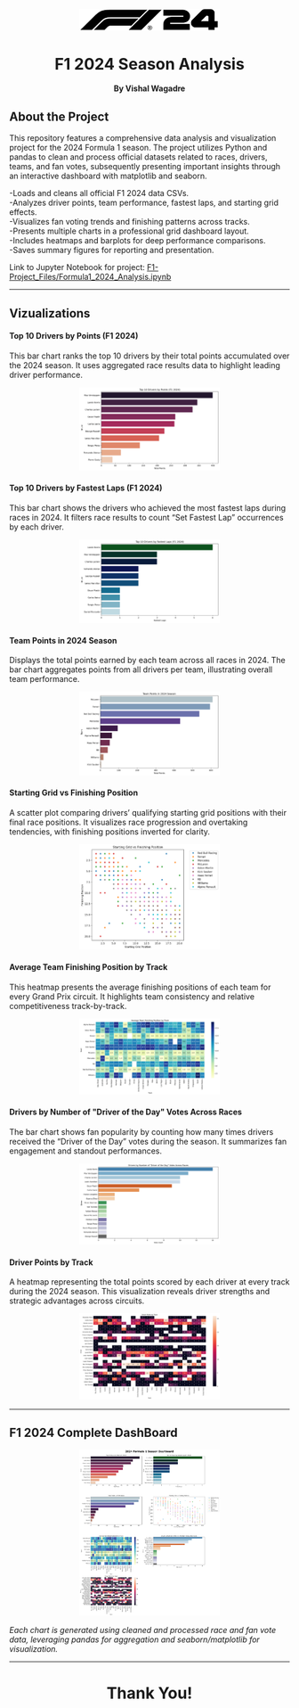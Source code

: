 <!-- HERO / BANNER -->
<p align="center">
  <img src="https://github.com/wagadrevishal23/F1-2024-Season-Analysis/blob/main/F1-Project_Files/F1_24_logo.png?raw=true"
       width="50%" />
</p>

<h1 align="center">
  <strong>F1 2024 Season Analysis</strong>
</h1>
<p align="center"><b>By Vishal Wagadre</b></p>

## About the Project 
This repository features a comprehensive data analysis and visualization project for the 2024 Formula 1 season. The project utilizes Python and pandas to clean and process official datasets related to races, drivers, teams, and fan votes, subsequently presenting important insights through an interactive dashboard with matplotlib and seaborn.  

-Loads and cleans all official F1 2024 data CSVs.  
-Analyzes driver points, team performance, fastest laps, and starting grid effects.  
-Visualizes fan voting trends and finishing patterns across tracks.  
-Presents multiple charts in a professional grid dashboard layout.  
-Includes heatmaps and barplots for deep performance comparisons.  
-Saves summary figures for reporting and presentation.  

Link to Jupyter Notebook for project: [F1-Project_Files/Formula1_2024_Analysis.ipynb](https://github.com/wagadrevishal23/F1-2024-Season-Analysis/blob/main/F1-Project_Files/Formula1_2024_Analysis.ipynb)  
___
## Vizualizations
#### Top 10 Drivers by Points (F1 2024)
This bar chart ranks the top 10 drivers by their total points accumulated over the 2024 season. It uses aggregated race results data to highlight leading driver performance.  
<p align="center">
  <img src="https://github.com/wagadrevishal23/F1-2024-Season-Analysis/blob/main/F1-Project_Files/Top%2010%20Drivers%20by%20Points.png?raw=true"
       width="50%" />
</p>

#### Top 10 Drivers by Fastest Laps (F1 2024)  
This bar chart shows the drivers who achieved the most fastest laps during races in 2024. It filters race results to count “Set Fastest Lap” occurrences by each driver.  
<p align="center">
  <img src="https://github.com/wagadrevishal23/F1-2024-Season-Analysis/blob/main/F1-Project_Files/Top%2010%20Drivers%20by%20Fastest%20Laps.png?raw=true"
       width="50%" />
</p>

#### Team Points in 2024 Season 
Displays the total points earned by each team across all races in 2024. The bar chart aggregates points from all drivers per team, illustrating overall team performance.
<p align="center">
  <img src="https://github.com/wagadrevishal23/F1-2024-Season-Analysis/blob/main/F1-Project_Files/Team%20Points%20in%202024%20Season.png?raw=true"
       width="50%" />
</p>


#### Starting Grid vs Finishing Position  
A scatter plot comparing drivers’ qualifying starting grid positions with their final race positions. It visualizes race progression and overtaking tendencies, with finishing positions inverted for clarity.  
<p align="center">
  <img src="https://github.com/wagadrevishal23/F1-2024-Season-Analysis/blob/main/F1-Project_Files/Starting%20Grid%20vs%20Finishing%20Position.png?raw=true"
       width="50%" />
</p>

#### Average Team Finishing Position by Track  
This heatmap presents the average finishing positions of each team for every Grand Prix circuit. It highlights team consistency and relative competitiveness track-by-track.  
<p align="center">
  <img src="https://github.com/wagadrevishal23/F1-2024-Season-Analysis/blob/main/F1-Project_Files/Average%20Team%20Finish.png?raw=true"
       width="50%" />
</p>

#### Drivers by Number of "Driver of the Day" Votes Across Races  
The bar chart shows fan popularity by counting how many times drivers received the “Driver of the Day” votes during the season. It summarizes fan engagement and standout performances.
<p align="center">
  <img src="https://github.com/wagadrevishal23/F1-2024-Season-Analysis/blob/main/F1-Project_Files/Driver%20of%20the%20Day.png?raw=true"
       width="50%" />
</p>

#### Driver Points by Track  
A heatmap representing the total points scored by each driver at every track during the 2024 season. This visualization reveals driver strengths and strategic advantages across circuits.
<p align="center">
  <img src="https://github.com/wagadrevishal23/F1-2024-Season-Analysis/blob/main/F1-Project_Files/Driver%20Points%20by%20Track.png?raw=true"
       width="50%" />
</p>

___
## F1 2024 Complete DashBoard
<p align="center">
  <img src="https://github.com/wagadrevishal23/F1-2024-Season-Analysis/blob/main/F1-Project_Files/f1_dashboard_2024.png?raw=true"
       width="50%" />
</p>

*Each chart is generated using cleaned and processed race and fan vote data, leveraging pandas for aggregation and seaborn/matplotlib for visualization.*
___
<h1 align="center">
  <strong>Thank You!</strong>
</h1>
